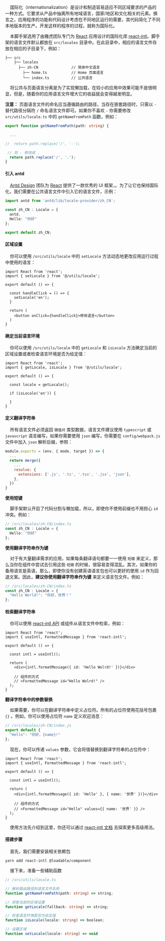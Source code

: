 &nbsp;&nbsp;&nbsp;&nbsp;国际化（internationalization）是设计和制造容易适应不同区域要求的产品的一种方式。它要求从产品中抽离所有地域语言，国家/地区和文化相关的元素。换言之，应用程序的功能和代码设计考虑在不同地区运行的需要，其代码简化了不同本地版本的生产。开发这样的程序的过程，就称为国际化。

&nbsp;&nbsp;&nbsp;&nbsp;本脚手架选用了由雅虎团队专门为 [React](https://zh-hans.reactjs.org) 应用设计的国际化库 [react-intl](https://github.com/formatjs/react-intl)。脚手架的语言文件默认都放在 `src/locales` 目录中。在此目录中，相应的语言文件存放在相应的子目录下，例如：

```text
├── src                                 
    ├── locales                      
      ├── zh-CN               // 简体中文语言
        ├── home.ts           // Home 页面语言 
        └── index.ts          // 公共语言
```

&nbsp;&nbsp;&nbsp;&nbsp;将公共与页面语言分离是为了实现懒加载，在较小的应用中效果可能不是很明显，但是，随着你的应用语言文件增大它的收益就会变得越发明显。

**注意：** 页面语言文件的命名应当遵循路由的路径，当存在嵌套路径时，只需以 `-` 替代路径分隔符 `/` 命名语言文件即可。如果你不喜欢 `-` 你需要修改 `src/utils/locale.ts` 中的 `getNameFromPath` 函数，例如：

```typescript
export function getNameFromPath(path: string) {

  ...

//  return path.replace('/', '-');

 // 将 - 修改成 . 
  return path.replace('/', '.');
}
```

#### 引入 antd

&nbsp;&nbsp;&nbsp;&nbsp;[Antd Design](https://ant.design) 团队为 [React](https://zh-hans.reactjs.org) 提供了一款优秀的 UI 框架，。为了让它也保持国际化，我们需要在公共语言文件中引入它的语言文件，示例：

```typescript
import antd from 'antd/lib/locale-provider/zh_CN';

const zh_CN : Locale = {
  antd,
  Hello: "你好"
};

export default zh_CN;
```

#### 区域设置

&nbsp;&nbsp;&nbsp;&nbsp;你可以使用 `/src/utils/locale` 中的 `setLocale` 方法动态地更改应用运行过程中使用的语言：

```tsx
import React from 'react';
import { setLocale } from '@/utils/locale';

export default () => {

  const handleClick = () => {
    setLocale('en');
  }

  return (
    <button onClick={handleClick}>修改语言</button>
  )
}
```

#### 确定当前语言环境

&nbsp;&nbsp;&nbsp;&nbsp;你可以使用 `/src/utils/locale` 中的 `getLocale` 和 `isLocale` 方法确定当前的区域设置或者检查语言环境是否为给定值：

```tsx
import React from 'react';
import { getLocale, isLocale } from '@/utils/locale';

export default () => {

  const locale = getLocale();

  if (isLocale('en')) {

  }
}
```

#### 定义翻译字符串

&nbsp;&nbsp;&nbsp;&nbsp;所有语言文件必须返回 `键值对` 类型数据，语言文件建议使用 `typescript` 或 `javascript` 语言编写，如果你需要使用 `json` 编写，你需要在 `config/webpack.js` 文件中加入 `json` 解析后缀，参照：

```javascript
module.exports = (env, { mode, target }) => {
  ...
  return merge({
    ...
    resolve: {
      extensions: ['.js', '.ts', '.tsx', '.jsx', 'json'],
    },
  })
}      
```

**使用短键**

&nbsp;&nbsp;&nbsp;&nbsp;脚手架默认开启了代码分割与懒加载，所以，即使你不使用前缀也不用担心 `id` 冲突。例如：

```typescript
// /src/locales/zh-CN/index.ts
const zh_CN : Locale = {
  Hello: "你好"
};
```
**使用翻译字符串作为键**

&nbsp;&nbsp;&nbsp;&nbsp;对于有大量翻译需求的应用，如果每条翻译语句都要一一使用 `短键` 来定义，那么当你在组件中尝试去引用这些 `短键` 的时候，很容易变得混乱。其次，如果你的备用语言是英语，那么，即使你没有创建英语语言包也可以更好的使用 `id` 作为回退文案。因此，**建议你使用翻译字符串作为键** 来定义语言包文件。例如：

```typescript
// /src/locales/zh-CN/index.ts
const zh_CN : Locale = {
  "Hello World!": "你好，世界！"
};
```

#### 检索翻译字符串

&nbsp;&nbsp;&nbsp;&nbsp;你可以使用 [react-intl API](https://github.com/formatjs/react-intl/blob/master/docs/API.md) 或组件从语言文件中检索，例如：

```tsx
import React from 'react';
import { useIntl, FormattedMessage } from 'react-intl';

export default () => {

  const intl = useIntl();

  return (
    <div>{intl.formatMessage({ id: 'Hello Wolrd!' })}</div>

    // 组件的方式
    // <FormattedMessage id="Hello Wolrd!" />
  );
}
```

**翻译字符串中的参数替换**

&nbsp;&nbsp;&nbsp;&nbsp;如果需要，你可以在翻译字符串中定义占位符。所有的占位符使用花括号包裹 `{}` 。例如，你可以使用占位符 `name` 定义欢迎消息：

```typescript
// /src/locales/zh-CN/index.js
export default {
  "Hello": "你好，{name}!"
};
```

&nbsp;&nbsp;&nbsp;&nbsp;现在，你可以传递 `values` 参数，它会将值替换到翻译字符串的占位符中：

```tsx
import React from 'react';
import { useIntl, FormattedMessage } from 'react-intl';

export default () => {

  const intl = useIntl();

  return (
    <div>{intl.formatMessage({ id: 'Hello' }, { name: '世界' })}</div>

    // 组件的方式
    // <FormattedMessage id="Hello" values={{ name: '世界' }} />
  );
}
```

&nbsp;&nbsp;&nbsp;&nbsp;使用方法先介绍到这里，你还可以通过 [react-intl 文档](https://github.com/formatjs/react-intl/blob/master/docs/README.md) 去探索更多高级用法。

#### 搭建步骤

&nbsp;&nbsp;&nbsp;&nbsp;首先，我们需要安装相关依赖包

```shell
yarn add react-intl @loadable/component
```

&nbsp;&nbsp;&nbsp;&nbsp;接下来，准备一些辅助函数

```typescript
// /src/utils/locale.ts

// 解析路由路径到语言文件名称
function getNameFromPath(path: string) => string;

// 获取当前的区域设置
function getLocale(fallback: string) => string;

// 检查语言环境是否为给定值
function isLocale(locale: string) => boolean;

// 设置区域
function setLocale(locale: string) => void
```